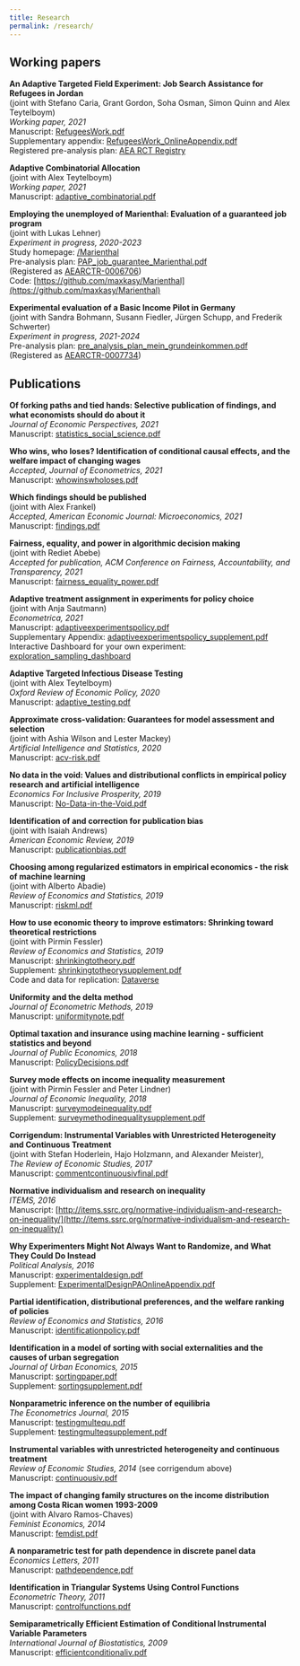 ```yaml
---
title: Research
permalink: /research/
---
```


## Working papers


**An Adaptive Targeted Field Experiment: Job Search Assistance for Refugees in Jordan**  
  (joint with Stefano Caria, Grant Gordon, Soha Osman, Simon Quinn and Alex Teytelboym)  
  *Working paper, 2021*  
  Manuscript: [RefugeesWork.pdf](/home/files/papers/RefugeesWork.pdf)  
  Supplementary appendix: [RefugeesWork_OnlineAppendix.pdf](/home/files/papers/RefugeesWork_onlineAppendix.pdf)  
  Registered pre-analysis plan: [AEA RCT Registry](https://www.socialscienceregistry.org/trials/3870)  

**Adaptive Combinatorial Allocation**  
  (joint with Alex Teytelboym)  
  *Working paper, 2021*  
  Manuscript: [adaptive_combinatorial.pdf](/home/files/papers/adaptive_combinatorial.pdf)  
  
**Employing the unemployed of Marienthal: Evaluation of a guaranteed job program**  
  (joint with Lukas Lehner)  
  *Experiment in progress, 2020-2023*  
  Study homepage: [/Marienthal](/home/Marienthal)  
  Pre-analysis plan: [PAP_job_guarantee_Marienthal.pdf](/home/files/other/PAP_job_guarantee_Marienthal.pdf)  
  (Registered as [AEARCTR-0006706](https://www.socialscienceregistry.org/trials/6706))  
  Code: [https://github.com/maxkasy/Marienthal](https://github.com/maxkasy/Marienthal)  


**Experimental evaluation of a Basic Income Pilot in Germany**  
  (joint with Sandra Bohmann, Susann Fiedler, Jürgen Schupp, and Frederik Schwerter)  
  *Experiment in progress, 2021-2024*  
  Pre-analysis plan: [pre_analysis_plan_mein_grundeinkommen.pdf](/home/files/other/pre_analysis_plan_mein_grundeinkommen.pdf)  
  (Registered as [AEARCTR-0007734](https://www.socialscienceregistry.org/trials/7734))  

## Publications

**Of forking paths and tied hands: Selective publication of findings, and what economists should do about it**  
  *Journal of Economic Perspectives, 2021*  
  Manuscript: [statistics_social_science.pdf](/home/files/papers/statistics_social_science.pdf)  

**Who wins, who loses? Identification of conditional causal effects, and the welfare impact of changing wages**  
  *Accepted, Journal of Econometrics, 2021*  
  Manuscript: [whowinswholoses.pdf](/home/files/papers/Whowinswholoses.pdf)  
  
**Which findings should be published**  
  (joint with Alex Frankel)  
  *Accepted, American Economic Journal: Microeconomics, 2021*  
  Manuscript: [findings.pdf](/home/files/papers/findings.pdf)  

**Fairness, equality, and power in algorithmic decision making**  
  (joint with Rediet Abebe)  
  *Accepted for publication, ACM Conference on Fairness, Accountability, and Transparency, 2021*  
  Manuscript: [fairness_equality_power.pdf](/home/files/papers/fairness_equality_power.pdf)  

**Adaptive treatment assignment in experiments for policy choice**  
  (joint with Anja Sautmann)  
  *Econometrica, 2021*  
  Manuscript: [adaptiveexperimentspolicy.pdf](/home/files/papers/adaptiveexperimentspolicy.pdf)  
  Supplementary Appendix: [adaptiveexperimentspolicy_supplement.pdf](/home/files/papers/adaptiveexperimentspolicy_supplement.pdf)  
  Interactive Dashboard for your own experiment: [exploration_sampling_dashboard](https://maxkasy.shinyapps.io/exploration_sampling_dashboard/)  

**Adaptive Targeted Infectious Disease Testing**  
  (joint with Alex Teytelboym)  
  *Oxford Review of Economic Policy, 2020*  
  Manuscript: [adaptive_testing.pdf](/home/files/papers/adaptive_testing.pdf)  

**Approximate cross-validation: Guarantees for model assessment and selection**  
  (joint with Ashia Wilson and Lester Mackey)  
  *Artificial Intelligence and Statistics, 2020*  
  Manuscript: [acv-risk.pdf](/home/files/papers/acv-risk.pdf)  

**No data in the void: Values and distributional conflicts in empirical policy research and artificial intelligence**  
  *Economics For Inclusive Prosperity, 2019*  
  Manuscript: [No-Data-in-the-Void.pdf](/home/files/papers/No-Data-in-the-Void.pdf)  

**Identification of and correction for publication bias**  
  (joint with Isaiah Andrews)  
  *American Economic Review, 2019*  
  Manuscript: [publicationbias.pdf](/home/files/papers/PublicationBias.pdf)  
  
**Choosing among regularized estimators in empirical economics - the risk of machine learning**  
  (joint with Alberto Abadie)  
  *Review of Economics and Statistics, 2019*  
  Manuscript: [riskml.pdf](/home/files/papers/riskml.pdf)  
  
**How to use economic theory to improve estimators: Shrinking toward theoretical restrictions**  
  (joint with Pirmin Fessler)  
  *Review of Economics and Statistics, 2019*  
  Manuscript: [shrinkingtotheory.pdf](/home/files/papers/shrinkingtotheory.pdf)  
  Supplement: [shrinkingtotheorysupplement.pdf](/home/files/papers/shrinkingtotheorysupplement.pdf)  
  Code and data for replication: [Dataverse](https://dataverse.harvard.edu/dataset.xhtml?persistentId=doi:10.7910/DVN/O7BAYF)  
  
**Uniformity and the delta method**  
  *Journal of Econometric Methods, 2019*   
  Manuscript: [uniformitynote.pdf](/home/files/papers/uniformitynote.pdf)  

**Optimal taxation and insurance using machine learning - sufficient statistics and beyond**  
  *Journal of Public Economics, 2018*  
  Manuscript: [PolicyDecisions.pdf](/home/files/papers/PolicyDecisions.pdf)    
  
**Survey mode effects on income inequality measurement**  
  (joint with Pirmin Fessler and Peter Lindner)  
  *Journal of Economic Inequality, 2018*  
  Manuscript: [surveymodeinequality.pdf](/home/files/papers/surveymodeinequality.pdf)  
  Supplement: [surveymethodinequalitysupplement.pdf](/home/files/papers/surveymethodinequalitysupplement.pdf)  
    
**Corrigendum: Instrumental Variables with Unrestricted Heterogeneity and Continuous Treatment**   
  (joint with Stefan Hoderlein, Hajo Holzmann, and Alexander Meister),  
  *The Review of Economic Studies, 2017*  
  Manuscript: [commentcontinuousivfinal.pdf](/home/files/papers/commentcontinuousivfinal.pdf) 
  
**Normative individualism and research on inequality**  
  *ITEMS, 2016*  
  Manuscript: [http://items.ssrc.org/normative-individualism-and-research-on-inequality/](http://items.ssrc.org/normative-individualism-and-research-on-inequality/)
  
**Why Experimenters Might Not Always Want to Randomize, and What They Could Do Instead**  
  *Political Analysis, 2016*  
  Manuscript: [experimentaldesign.pdf](/home/files/papers/experimentaldesign.pdf)  
  Supplement: [ExperimentalDesignPAOnlineAppendix.pdf](/home/files/papers/ExperimentalDesignPAOnlineAppendix.pdf)  
  
**Partial identification, distributional preferences, and the welfare ranking of policies**  
  *Review of Economics and Statistics, 2016*  
  Manuscript: [identificationpolicy.pdf](/home/files/papers/identificationpolicy.pdf)  
  
**Identification in a model of sorting with social externalities and the causes of urban segregation**  
  *Journal of Urban Economics, 2015*  
  Manuscript: [sortingpaper.pdf](/home/files/papers/sortingpaper.pdf)  
  Supplement: [sortingsupplement.pdf](/home/files/papers/sortingsupplement.pdf) 
  
**Nonparametric inference on the number of equilibria**  
  *The Econometrics Journal, 2015*   
  Manuscript: [testingmultequ.pdf](/home/files/papers/testingmultequ.pdf)  
  Supplement: [testingmulteqsupplement.pdf](/home/files/papers/testingmulteqsupplement.pdf) 
  
**Instrumental variables with unrestricted heterogeneity and continuous treatment**  
  *Review of Economic Studies, 2014*  (see corrigendum above)  
  Manuscript: [continuousiv.pdf](/home/files/papers/continuousiv.pdf)  
  
**The impact of changing family structures on the income distribution among Costa Rican women 1993-2009**  
  (joint with Alvaro Ramos-Chaves)  
  *Feminist Economics, 2014*  
  Manuscript: [femdist.pdf](/home/files/papers/femdist.pdf)  
  
**A nonparametric test for path dependence in discrete panel data**  
  *Economics Letters, 2011*   
  Manuscript: [pathdependence.pdf](/home/files/papers/pathdependence.pdf) 
  
**Identification in Triangular Systems Using Control Functions**  
  *Econometric Theory, 2011*   
  Manuscript: [controlfunctions.pdf](/home/files/papers/controlfunctions.pdf)  
  
**Semiparametrically Efficient Estimation of Conditional Instrumental Variable Parameters**  
  *International Journal of Biostatistics, 2009*   
  Manuscript: [efficientconditionaliv.pdf](/home/files/papers/efficientconditionaliv.pdf)    



 
 